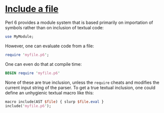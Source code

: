 [1]: http://rosettacode.org/wiki/Include_a_file

# [Include a file][1]

Perl 6 provides a module system that is based primarily on importation of symbols rather than
on inclusion of textual code:

```perl
use MyModule;
```


However, one can evaluate code from a file:

```perl
require 'myfile.p6';
```


One can even do that at compile time:

```perl
BEGIN require 'myfile.p6'
```


None of these are true inclusion, unless the `require` cheats and modifies the current input string of the parser. To get a true textual inclusion, one could define an unhygienic textual macro like this:

```perl
macro include(AST $file) { slurp $file.eval }
include('myfile.p6');
```